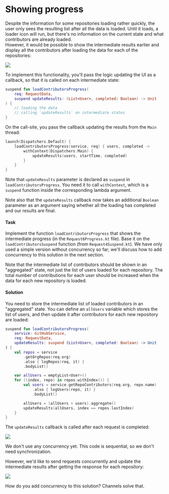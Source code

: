 # Showing progress

Despite the information for some repositories loading rather quickly,
the user only sees the resulting list after all the data is loaded.
Until it loads, a loader icon will run, but there's no information on the current state
and what contributors are already loaded.  
However, it would be possible to show the intermediate results earlier and display all the contributors after loading the data
for each of the repositories:

![](./assets/7-progress/Loading.gif)

To implement this functionality, you'll pass the logic updating the UI as a callback, so that it is called on
each intermediate state:

```kotlin
suspend fun loadContributorsProgress(
    req: RequestData,
    suspend updateResults: (List<User>, completed: Boolean) -> Unit
) {
    // loading the data
    // calling `updateResults` on intermediate states 
}
```

On the call-site, you pass the callback updating the results from the `Main` thread: 

```kotlin
launch(Dispatchers.Default) {
    loadContributorsProgress(service, req) { users, completed ->
        withContext(Dispatchers.Main) {
            updateResults(users, startTime, completed)
        }
    }
}
```

Note that `updateResults` parameter is declared as `suspend` in `loadContributorsProgress`.
You need it to call `withContext`, which is a `suspend` function inside the corresponding lambda argument.

Note also that the `updateResults` callback now takes an additional `Boolean` parameter as an argument saying whether 
all the loading has completed and our results are final.

#### Task

Implement the function `loadContributorsProgress` that shows the intermediate progress (in the `Request6Progress.kt` file).
Base it on the `loadContributorsSuspend` function (from `Request4Suspend.kt`).
We have only used a simple version without concurrency so far; we'll discuss how to add concurrency to this solution in the next section. 

Note that the intermediate list of contributors should be shown in an "aggregated" state, not just the list of users
loaded for each repository.
The total number of contributions for each user should be increased when the data for each new repository is loaded. 

#### Solution

You need to store the intermediate list of loaded contributors in an "aggregated" state.
You can define an `allUsers` variable which stores the list of users, and then update it
after contributors for each new repository are loaded: 

```kotlin
suspend fun loadContributorsProgress(
    service: GitHubService,
    req: RequestData,
    updateResults: suspend (List<User>, completed: Boolean) -> Unit
) {
    val repos = service
        .getOrgRepos(req.org)
        .also { logRepos(req, it) }
        .bodyList()

    var allUsers = emptyList<User>()
    for ((index, repo) in repos.withIndex()) {
        val users = service.getRepoContributors(req.org, repo.name)
            .also { logUsers(repo, it) }
            .bodyList()

        allUsers = (allUsers + users).aggregate()
        updateResults(allUsers, index == repos.lastIndex)
    }
}
```

The `updateResults` callback is called after each request is completed: 

![](./assets/7-progress/Progress.png)

We don't use any concurrency yet. This code is sequential, so we don't need synchronization.

However, we'd like to send requests concurrently and update the intermediate results after getting the response
for each repository:

![](./assets/7-progress/ProgressAndConcurrency.png) 

How do you add concurrency to this solution?
Channels solve that.
